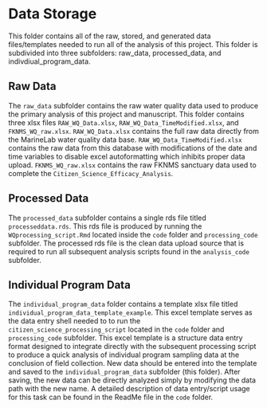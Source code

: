 # Data Storage

This folder contains all of the raw, stored, and generated data files/templates needed to run all of the analysis of this project. This folder is subdivided into three subfolders: raw_data, processed_data, and indivdiual_program_data.

## Raw Data

The ```raw_data``` subfolder contains the raw water quality data used to produce the primary analysis of this project and manuscript. This folder contains three xlsx files ```RAW_WQ_Data.xlsx```, ```RAW_WQ_Data_TimeModified.xlsx```, and ```FKNMS_WQ_raw.xlsx```. ```RAW_WQ_Data.xlsx``` contains the full raw data directly from the MarineLab water quality data base. ```RAW_WQ_Data_TimeModified.xlsx``` contains the raw data from this database with modifications of the date and time variables to disable excel autoformatting which inhibits proper data upload. ```FKNMS_WQ_raw.xlsx``` contains the raw FKNMS sanctuary data used to complete the ```Citizen_Science_Efficacy_Analysis```.

## Processed Data

The ```processed_data``` subfolder contains a single rds file titled ```processeddata.rds```. This rds file is produced by running the ```WQprocessing_script.Rmd``` located inside the ```code``` folder and ```processing_code``` subfolder. The processed rds file is the clean data upload source that is required to run all subsequent analysis scripts found in the ```analysis_code``` subfolder.

## Individual Program Data

The ```individual_program_data``` folder contains a template xlsx file titled ```individual_program_data_template_example```. This excel template serves as the data entry shell needed to to run the ```citizen_science_processing_script``` located in the ```code``` folder and ```processing_code``` subfolder. This excel template is a structure data entry format designed to integrate directly with the subsequent processing script to produce a quick analysis of individual program sampling data at the conclusion of field collection. New data should be entered into the template and saved to the ```individual_program_data``` subfolder (this folder). After saving, the new data can be directly analyzed simply by modifying the data path with the new name. A detailed description of data entry/script usage for this task can be found in the ReadMe file in the ```code``` folder. 
